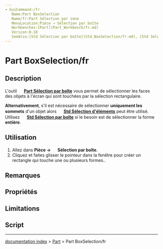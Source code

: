 ```yaml
---
- GuiCommand:/fr
   Name:Part BoxSelection
   Name/fr:Part Sélection par zone
   MenuLocation:Pièce → Sélection par boîte
   Workbenches:[Part](Part_Workbench/fr.md)
   Version:0.18
   SeeAlso:[Std Sélection par boîte](Std_BoxSelection/fr.md), [Std Sélection d'éléments](Std_BoxElementSelection/fr.md), [Std Tout sélectionner](Std_SelectAll/fr.md)
---
```


# Part BoxSelection/fr

## Description

L\'outil **<img src="images/Part_BoxSelection.svg" width=16px> [Part Sélection par boîte](Part_BoxSelection/fr.md)** vous permet de sélectionner les faces des objets à l\'écran qui sont touchées par la sélection rectangulaire.

**Alternativement**, s\'il est nécessaire de sélectionner **uniquement les sommets** d\'un objet alors **<img src="images/Std_BoxElementSelection.svg" width=16px> [Std Sélection d'éléments](Std_BoxElementSelection/fr.md)** peut être utilisé. Utilisez **<img src="images/Std_BoxSelection.svg" width=16px> [Std Sélection par boîte](Std_BoxSelection/fr.md)** si le besoin est de sélectionner la forme **entière**.

## Utilisation

1.  Allez dans **Pièce → <img src="images/Part_BoxSelection.svg" width=16px> Sélection par boîte**.
2.  Cliquez et faites glisser le pointeur dans la fenêtre pour créer un rectangle qui touche une ou plusieurs formes..

## Remarques

## Propriétés

## Limitations

## Script

---
[documentation index](../README.md) > [Part](Part_Workbench.md) > Part BoxSelection/fr
